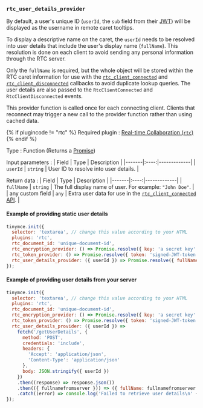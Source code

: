 ### `rtc_user_details_provider`

By default, a user's unique ID (`userId`, the `sub` field from their [JWT]({{site.baseurl}}/rtc/jwt-authentication/#requiredjwtclaimsforreal-timecollaboration)) will be displayed as the username in remote caret tooltips.

To display a descriptive name on the caret, the `userId` needs to be resolved into user details that include the user's display name (`fullName`). This resolution is done on each client to avoid sending any personal information through the RTC server.

Only the `fullName` is required, but the whole object will be stored within the RTC caret information for use with the [`rtc_client_connected`](#rtc_client_connected) and [`rtc_client_disconnected`](#rtc_client_disconnected) callbacks to avoid duplicate lookup queries. The user details are also passed to the `RtcClientConnected` and `RtcClientDisconnected` events.

This provider function is called once for each connecting client. Clients that reconnect may trigger a new call to the provider function rather than using cached data.

{% if plugincode != "rtc" %}
Required plugin
: [Real-time Collaboration (`rtc`)]({{site.baseurl}}/plugins/premium/rtc/)
{% endif %}

Type
: Function (Returns a [Promise](https://developer.mozilla.org/en-US/docs/Web/JavaScript/Reference/Global_Objects/Promise))

Input parameters
: | Field | Type | Description |
|-------|:----:|-------------|
| `userId` | `string` | User ID to resolve into user details. |

Return data
: | Field | Type | Description |
|-------|:----:|-------------|
| `fullName` | `string` | The full display name of user. For example: `"John Doe"`. |
| any custom field | `any` | Extra user data for use in the [`rtc_client_connected` API](#rtc_client_connected). |

#### Example of providing static user details

```js
tinymce.init({
  selector: 'textarea', // change this value according to your HTML
  plugins: 'rtc',
  rtc_document_id: 'unique-document-id',
  rtc_encryption_provider: () => Promise.resolve({ key: 'a secret key' }),
  rtc_token_provider: () => Promise.resolve({ token: 'signed-JWT-token' }),
  rtc_user_details_provider: ({ userId }) => Promise.resolve({ fullName: "John Doe" })
});
```

#### Example of providing user details from your server

```js
tinymce.init({
  selector: 'textarea', // change this value according to your HTML
  plugins: 'rtc',
  rtc_document_id: 'unique-document-id',
  rtc_encryption_provider: () => Promise.resolve({ key: 'a secret key' }),
  rtc_token_provider: () => Promise.resolve({ token: 'signed-JWT-token' }),
  rtc_user_details_provider: ({ userId }) =>
    fetch('/getUserDetails', {
      method: 'POST',
      credentials: 'include',
      headers: {
        'Accept': 'application/json',
        'Content-Type': 'application/json'
      },
      body: JSON.stringify({ userId })
    })
    .then((response) => response.json())
    .then(({ fullnamefromserver })) => ({ fullName: fullnamefromserver })
    .catch((error) => console.log('Failed to retrieve user details\n' + error))
});
```
